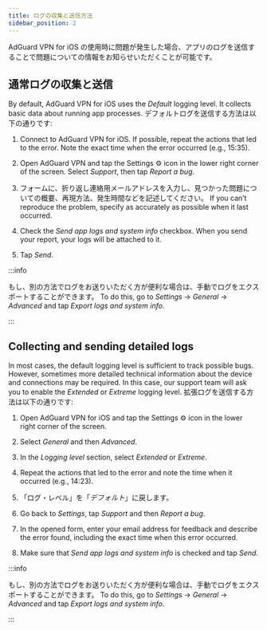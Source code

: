 ```yaml
---
title: ログの収集と送信方法
sidebar_position: 2
---
```


AdGuard VPN for iOS の使用時に問題が発生した場合、アプリのログを送信することで問題についての情報をお知らせいただくことが可能です。

## 通常ログの収集と送信

By default, AdGuard VPN for iOS uses the *Default* logging level. It collects basic data about running app processes. デフォルトログを送信する方法は以下の通りです:

1. Connect to AdGuard VPN for iOS. If possible, repeat the actions that led to the error. Note the exact time when the error occurred (e.g., 15:35).

2. Open AdGuard VPN and tap the Settings ⚙ icon in the lower right corner of the screen. Select *Support*, then tap *Report a bug*.

3. フォームに、折り返し連絡用メールアドレスを入力し、見つかった問題についての概要、再現方法、発生時間などを記述してください。 If you can’t reproduce the problem, specify as accurately as possible when it last occurred.

4. Check the *Send app logs and system info* checkbox. When you send your report, your logs will be attached to it.

5. Tap *Send*.

:::info

もし、別の方法でログをお送りいただく方が便利な場合は、手動でログをエクスポートすることができます。 To do this, go to *Settings* → *General* → *Advanced* and tap *Export logs and system info*.

:::

## Collecting and sending detailed logs

In most cases, the default logging level is sufficient to track possible bugs. However, sometimes more detailed technical information about the device and connections may be required. In this case, our support team will ask you to enable the *Extended* or *Extreme* logging level. 拡張ログを送信する方法は以下の通りです:

1. Open AdGuard VPN for iOS and tap the Settings ⚙ icon in the lower right corner of the screen.

2. Select *General* and then *Advanced*.

3. In the *Logging level* section, select *Extended* or *Extreme*.

4. Repeat the actions that led to the error and note the time when it occurred (e.g., 14:23).

5. 「ログ・レベル」を「*デフォルト*」に戻します。

6. Go back to *Settings*, tap *Support* and then *Report a bug*.

7. In the opened form, enter your email address for feedback and describe the error found, including the exact time when this error occurred.

8. Make sure that *Send app logs and system info* is checked and tap *Send*.

:::info

もし、別の方法でログをお送りいただく方が便利な場合は、手動でログをエクスポートすることができます。 To do this, go to *Settings* → *General* → *Advanced* and tap *Export logs and system info*.

:::

